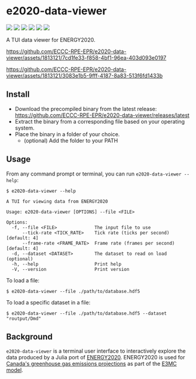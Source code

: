 # e2020-data-viewer

[![](https://github.com/ECCC-RPE-EPR/e2020-data-viewer/workflows/CI/badge.svg)](https://github.com/ECCC-RPE-EPR/e2020-data-viewer/actions?query=workflow%3ACI)
[![](https://img.shields.io/github/license/ECCC-RPE-EPR/e2020-data-viewer)](./LICENSE)
[![](https://img.shields.io/github/v/release/ECCC-RPE-EPR/e2020-data-viewer)](https://github.com/ECCC-RPE-EPR/e2020-data-viewer/releases/latest)
[![](https://img.shields.io/static/v1?label=platform&message=linux-64%20|%20osx-64%20|%20win-64&color=lightgrey)](https://github.com/ECCC-RPE-EPR/e2020-data-viewer/releases/latest)
[![](https://img.shields.io/github/languages/top/ECCC-RPE-EPR/e2020-data-viewer)](https://github.com/ECCC-RPE-EPR/e2020-data-viewer)
[![](https://img.shields.io/github/downloads/ECCC-RPE-EPR/e2020-data-viewer/total)](https://github.com/ECCC-RPE-EPR/e2020-data-viewer/releases/latest)

A TUI data viewer for ENERGY2020.

https://github.com/ECCC-RPE-EPR/e2020-data-viewer/assets/1813121/7cd1fe33-f858-4bf1-96ea-403d093e0197

https://github.com/ECCC-RPE-EPR/e2020-data-viewer/assets/1813121/3083e1b5-9fff-4187-8a83-513f6fd1433b

## Install

- Download the precompiled binary from the latest release: https://github.com/ECCC-RPE-EPR/e2020-data-viewer/releases/latest
- Extract the binary from a corresponding file based on your operating system.
- Place the binary in a folder of your choice.
  - (optional) Add the folder to your PATH

## Usage

From any command prompt or terminal, you can run `e2020-data-viewer --help`:

```
$ e2020-data-viewer --help

A TUI for viewing data from ENERGY2020

Usage: e2020-data-viewer [OPTIONS] --file <FILE>

Options:
  -f, --file <FILE>              The input file to use
      --tick-rate <TICK_RATE>    Tick rate (ticks per second) [default: 4]
      --frame-rate <FRAME_RATE>  Frame rate (frames per second) [default: 4]
  -d, --dataset <DATASET>        The dataset to read on load (optional)
  -h, --help                     Print help
  -V, --version                  Print version
```

To load a file:

```
$ e2020-data-viewer --file ./path/to/database.hdf5
```

To load a specific dataset in a file:

```
$ e2020-data-viewer --file ./path/to/database.hdf5 --dataset "routput/Dmd"
```

## Background

`e2020-data-viewer` is a terminal user interface to interactively explore the data produced by a Julia port of [ENERGY2020](https://www.energy2020.com/energy-2020).
ENERGY2020 is used for [Canada's greenhouse gas emissions projections](https://www.canada.ca/en/environment-climate-change/services/climate-change/greenhouse-gas-emissions/projections.html) as part of the [E3MC model](https://www.canada.ca/en/services/environment/weather/climatechange/climate-action/modelling-ghg-projections.html).
